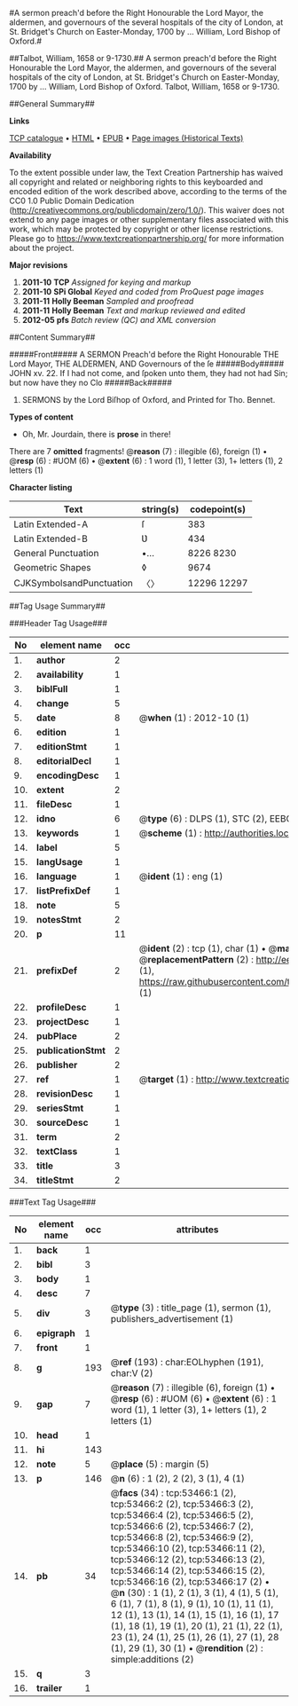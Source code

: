 #A sermon preach'd before the Right Honourable the Lord Mayor, the aldermen, and governours of the several hospitals of the city of London, at St. Bridget's Church on Easter-Monday, 1700 by ... William, Lord Bishop of Oxford.#

##Talbot, William, 1658 or 9-1730.##
A sermon preach'd before the Right Honourable the Lord Mayor, the aldermen, and governours of the several hospitals of the city of London, at St. Bridget's Church on Easter-Monday, 1700 by ... William, Lord Bishop of Oxford.
Talbot, William, 1658 or 9-1730.

##General Summary##

**Links**

[TCP catalogue](http://www.ota.ox.ac.uk/tcp/)  • 
[HTML](http://tei.it.ox.ac.uk/tcp/Texts-HTML/free/A62/A62613.html)  • 
[EPUB](http://tei.it.ox.ac.uk/tcp/Texts-EPUB/free/A62/A62613.epub) • 
[Page images (Historical Texts)](https://historicaltexts.jisc.ac.uk/eebo-12068997e)

**Availability**

To the extent possible under law, the Text Creation Partnership has waived all copyright and related or neighboring rights to this keyboarded and encoded edition of the work described above, according to the terms of the CC0 1.0 Public Domain Dedication (http://creativecommons.org/publicdomain/zero/1.0/). This waiver does not extend to any page images or other supplementary files associated with this work, which may be protected by copyright or other license restrictions. Please go to https://www.textcreationpartnership.org/ for more information about the project.

**Major revisions**

1. __2011-10__ __TCP__ *Assigned for keying and markup*
1. __2011-10__ __SPi Global__ *Keyed and coded from ProQuest page images*
1. __2011-11__ __Holly Beeman__ *Sampled and proofread*
1. __2011-11__ __Holly Beeman__ *Text and markup reviewed and edited*
1. __2012-05__ __pfs__ *Batch review (QC) and XML conversion*

##Content Summary##

#####Front#####
A SERMON Preach'd before the Right Honourable THE Lord Mayor, THE ALDERMEN, AND Governours of the ſe
#####Body#####
JOHN xv. 22. If I had not come, and ſpoken unto them, they had not had Sin; but now have they no Clo
#####Back#####

1. SERMONS by the Lord Biſhop of Oxford, and Printed for Tho. Bennet.

**Types of content**

  * Oh, Mr. Jourdain, there is **prose** in there!

There are 7 **omitted** fragments! 
 @__reason__ (7) : illegible (6), foreign (1)  •  @__resp__ (6) : #UOM (6)  •  @__extent__ (6) : 1 word (1), 1 letter (3), 1+ letters (1), 2 letters (1)

**Character listing**


|Text|string(s)|codepoint(s)|
|---|---|---|
|Latin Extended-A|ſ|383|
|Latin Extended-B|Ʋ|434|
|General Punctuation|•…|8226 8230|
|Geometric Shapes|◊|9674|
|CJKSymbolsandPunctuation|〈〉|12296 12297|

##Tag Usage Summary##

###Header Tag Usage###

|No|element name|occ|attributes|
|---|---|---|---|
|1.|__author__|2||
|2.|__availability__|1||
|3.|__biblFull__|1||
|4.|__change__|5||
|5.|__date__|8| @__when__ (1) : 2012-10 (1)|
|6.|__edition__|1||
|7.|__editionStmt__|1||
|8.|__editorialDecl__|1||
|9.|__encodingDesc__|1||
|10.|__extent__|2||
|11.|__fileDesc__|1||
|12.|__idno__|6| @__type__ (6) : DLPS (1), STC (2), EEBO-CITATION (1), OCLC (1), VID (1)|
|13.|__keywords__|1| @__scheme__ (1) : http://authorities.loc.gov/ (1)|
|14.|__label__|5||
|15.|__langUsage__|1||
|16.|__language__|1| @__ident__ (1) : eng (1)|
|17.|__listPrefixDef__|1||
|18.|__note__|5||
|19.|__notesStmt__|2||
|20.|__p__|11||
|21.|__prefixDef__|2| @__ident__ (2) : tcp (1), char (1)  •  @__matchPattern__ (2) : ([0-9\-]+):([0-9IVX]+) (1), (.+) (1)  •  @__replacementPattern__ (2) : http://eebo.chadwyck.com/downloadtiff?vid=$1&page=$2 (1), https://raw.githubusercontent.com/textcreationpartnership/Texts/master/tcpchars.xml#$1 (1)|
|22.|__profileDesc__|1||
|23.|__projectDesc__|1||
|24.|__pubPlace__|2||
|25.|__publicationStmt__|2||
|26.|__publisher__|2||
|27.|__ref__|1| @__target__ (1) : http://www.textcreationpartnership.org/docs/. (1)|
|28.|__revisionDesc__|1||
|29.|__seriesStmt__|1||
|30.|__sourceDesc__|1||
|31.|__term__|2||
|32.|__textClass__|1||
|33.|__title__|3||
|34.|__titleStmt__|2||


###Text Tag Usage###

|No|element name|occ|attributes|
|---|---|---|---|
|1.|__back__|1||
|2.|__bibl__|3||
|3.|__body__|1||
|4.|__desc__|7||
|5.|__div__|3| @__type__ (3) : title_page (1), sermon (1), publishers_advertisement (1)|
|6.|__epigraph__|1||
|7.|__front__|1||
|8.|__g__|193| @__ref__ (193) : char:EOLhyphen (191), char:V (2)|
|9.|__gap__|7| @__reason__ (7) : illegible (6), foreign (1)  •  @__resp__ (6) : #UOM (6)  •  @__extent__ (6) : 1 word (1), 1 letter (3), 1+ letters (1), 2 letters (1)|
|10.|__head__|1||
|11.|__hi__|143||
|12.|__note__|5| @__place__ (5) : margin (5)|
|13.|__p__|146| @__n__ (6) : 1 (2), 2 (2), 3 (1), 4 (1)|
|14.|__pb__|34| @__facs__ (34) : tcp:53466:1 (2), tcp:53466:2 (2), tcp:53466:3 (2), tcp:53466:4 (2), tcp:53466:5 (2), tcp:53466:6 (2), tcp:53466:7 (2), tcp:53466:8 (2), tcp:53466:9 (2), tcp:53466:10 (2), tcp:53466:11 (2), tcp:53466:12 (2), tcp:53466:13 (2), tcp:53466:14 (2), tcp:53466:15 (2), tcp:53466:16 (2), tcp:53466:17 (2)  •  @__n__ (30) : 1 (1), 2 (1), 3 (1), 4 (1), 5 (1), 6 (1), 7 (1), 8 (1), 9 (1), 10 (1), 11 (1), 12 (1), 13 (1), 14 (1), 15 (1), 16 (1), 17 (1), 18 (1), 19 (1), 20 (1), 21 (1), 22 (1), 23 (1), 24 (1), 25 (1), 26 (1), 27 (1), 28 (1), 29 (1), 30 (1)  •  @__rendition__ (2) : simple:additions (2)|
|15.|__q__|3||
|16.|__trailer__|1||
